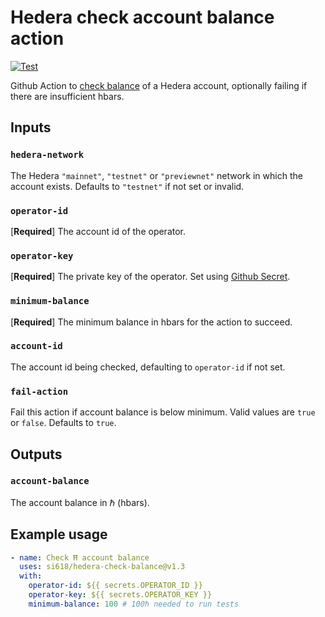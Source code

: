 # Hedera check account balance action
[![Test](https://github.com/si618/hedera-check-balance/actions/workflows/test.yml/badge.svg)](https://github.com/si618/hedera-check-balance/actions/workflows/test.yml)

Github Action to [check balance](https://docs.hedera.com/guides/docs/hedera-api/cryptocurrency-accounts/cryptogetaccountbalance) of a Hedera account, optionally failing if there are insufficient hbars.

## Inputs

### `hedera-network`

The Hedera `"mainnet"`, `"testnet"` or `"previewnet"` network in which the account exists. Defaults to `"testnet"` if not set or invalid.

### `operator-id`

[**Required**] The account id of the operator.

### `operator-key`

[**Required**] The private key of the operator. Set using [Github Secret](https://docs.github.com/en/actions/reference/encrypted-secrets).

### `minimum-balance`

[**Required**] The minimum balance in hbars for the action to succeed.

### `account-id`

The account id being checked, defaulting to `operator-id` if not set.

### `fail-action`

Fail this action if account balance is below minimum. Valid values are `true` or `false`. Defaults to `true`.

## Outputs

### `account-balance`

The account balance in ℏ (hbars).

## Example usage

```yaml
- name: Check Ħ account balance
  uses: si618/hedera-check-balance@v1.3
  with:
    operator-id: ${{ secrets.OPERATOR_ID }}
    operator-key: ${{ secrets.OPERATOR_KEY }}
    minimum-balance: 100 # 100ℏ needed to run tests
```
